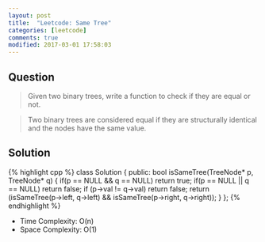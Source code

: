 ```yaml
---
layout: post
title:  "Leetcode: Same Tree"
categories: [leetcode]
comments: true
modified: 2017-03-01 17:58:03
---
```

## Question

> Given two binary trees, write a function to check if they are equal or not.

>Two binary trees are considered equal if they are structurally identical and the nodes have the same value. 
<!--more-->

## Solution
{% highlight cpp %}
class Solution {
public:
    bool isSameTree(TreeNode* p, TreeNode* q) {
        if(p == NULL && q == NULL) return true;
        if(p == NULL || q == NULL) return false;
        if (p->val != q->val) return false;
        return (isSameTree(p->left, q->left) && isSameTree(p->right, q->right));
    }
};
{% endhighlight %}
- Time Complexity: O(n)
- Space Complexity: O(1)